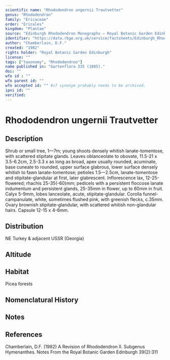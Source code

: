 ```yaml
---
scientific name: "Rhododendron ungernii Trautvetter"
genus: "Rhododendron"
family: "Ericaceae"
order: "Ericales"
kingdom: "Plantae"
source: "Edinburgh Rhododendron Monographs – Royal Botanic Garden Edinburgh"
identifier: "https://data.rbge.org.uk/service/factsheets/Edinburgh_Rhododendron_Monographs.xhtml"
author: "Chamberlain, D.F."
created: "1982"
rights holder: "Royal Botanic Garden Edinburgh"
license: ""
tags: ["taxonomy", "Rhododendron"]
name published in: "Gartenflora 335 (1885)."
doi: ""
wfo id : ""
wfo parent id: ""
wfo accepted id: "" #if synonym probably needs to be archived.                      
ipni id: ""
verified:
---
```


                       

# Rhododendron ungernii Trautvetter

## Description
Shrub or small tree, 1—7m; young shoots densely whitish lanate-tomentose, with scattered stipitate glands. Leaves oblanceolate to obovate, 11.5-21 x 3.5-6.2cm, 2.5-3.3 x as long as broad, apex usually rounded, acuminate, base cuneate to rounded, upper surface glabrous, lower surface densely whitish to fawn lanate-tomentose; petioles 1.5—2.5cm, lanate-tomentose and stipitate-glandular at first, later glabrescent. Inflorescence lax, 12-25-flowered; rhachis 25-35(-60)mm; pedicels with a persistent floccose lanate indumentum and persistent glands, 25-35mm in flower, up to 60mm in fruit. Calyx 5-9mm, lobes lanceolate, acute, stipitate-glandular. Corolla funnel-campanulate, white, sometimes flushed pink, with greenish flecks, c.35mm. Ovary brownish stipitate-glandular, with scattered whitish non-glandular hairs. Capsule 12-15 x 4-6mm.

## Distribution
NE Turkey & adjacent USSR (Georgia)

## Altitude


## Habitat
Picea forests

## Nomenclatural History

                       
## Notes


## References

Chamberlain, D.F. (1982) A Revision of Rhododendron II. Subgenus Hymenanthes. Notes From the Royal Botanic Garden Edinburgh 39(2):311
